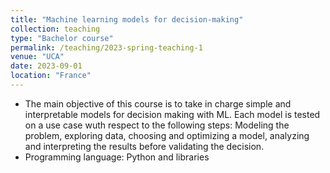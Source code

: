 ```yaml
---
title: "Machine learning models for decision-making"
collection: teaching
type: "Bachelor course"
permalink: /teaching/2023-spring-teaching-1
venue: "UCA"
date: 2023-09-01
location: "France"
---
```


- The main objective of this course is to take in charge simple and interpretable models for decision making with ML. Each model is tested on a use case wuth respect to the following steps: Modeling the problem, exploring data, choosing and optimizing a model, analyzing and interpreting the results before validating the decision.
- Programming language: Python and libraries 
